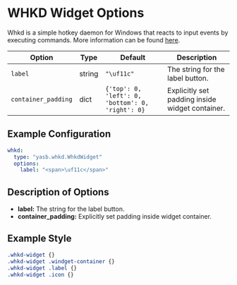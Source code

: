 # WHKD Widget Options

Whkd is a simple hotkey daemon for Windows that reacts to input events by executing commands. More information can be found [here](https://github.com/LGUG2Z/whkd).

| Option           | Type     | Default                        | Description                                                                 |
|------------------|----------|--------------------------------|-----------------------------------------------------------------------------|
| `label`          | string   | `"\uf11c"`                       | The string for the label button.  |
| `container_padding`  | dict | `{'top': 0, 'left': 0, 'bottom': 0, 'right': 0}`      | Explicitly set padding inside widget container.      |


## Example Configuration

```yaml
whkd:
  type: "yasb.whkd.WhkdWidget"
  options:
    label: "<span>\uf11c</span>"
```
## Description of Options

- **label:** The string for the label button.
- **container_padding:** Explicitly set padding inside widget container.


## Example Style
```css
.whkd-widget {}
.whkd-widget .windget-container {}
.whkd-widget .label {}
.whkd-widget .icon {}
```